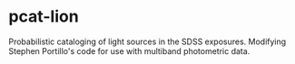 # pcat-lion
Probabilistic cataloging of light sources in the SDSS exposures. Modifying Stephen Portillo's code for use with multiband photometric data.

